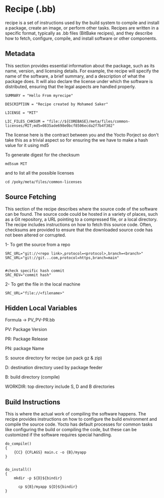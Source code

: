 # Recipe (.bb)

recipe is a set of instructions used by the build system to compile and install a package, create an image, or perform other tasks. 
Recipes are written in a specific format, typically as .bb files (BitBake recipes), and they describe how to fetch, configure, compile, and install software or other components.





## Metadata


This section provides essential information about the package, such as its name, version, and licensing details. 
For example, the recipe will specify the name of the software, a brief summary, and a description of what the package does. 
It will also declare the license under which the software is distributed, ensuring that the legal aspects are handled properly.


```
SUMMARY = "Hello From myrecipe"

DESCRIPTION = "Recipe created by Mohamed Saker"

LICENSE = "MIT"

LIC_FILES_CHKSUM = "file://${COREBASE}/meta/files/common-licenses/MIT;md5=0835ade698e0bcf8506ecda2f7b4f302"

```

The license here is the contract between you and the Yocto Porject so don't take this as a trivial aspect so for ensuring the we have to make a hash value for it using md5

To generate digest for the checksum


```
md5sum MIT
```


and to list all the possible licenses



```
cd /poky/meta/files/common-licenses

```



## Source Fetching

This section of the recipe describes where the source code of the software can be found. 
The source code could be hosted in a variety of places, such as a Git repository, a URL pointing to a compressed file, or a local directory. 
The recipe includes instructions on how to fetch this source code. Often, checksums are provided to ensure that the downloaded source code has not been altered or corrupted.

1- To get the source from a repo

```
SRC_URL="git://<repo link>,protocol=<protocol>,branch=<branch>"
SRC_URL="git://git...com,protocol=https,branch=main"
```




```

#check specific hash commit
SRC_REV="commit hash"

```


2- To get the file in the local machine

```
SRC_URL="file://<filename>"

```


## Hidden Local Variables


Formula -> PV_PV-PR.bb


PV: Package Version

PR: Package Release

PN: package Name

S: source directory for recipe (un pack gz & zip)

D: destination directory used by package feeder

B: build directory (compile)

WORKDIR: top directory include S, D and B directories




## Build Instructions

This is where the actual work of compiling the software happens. The recipe provides instructions on how to configure the build environment and compile the source code. 
Yocto has default processes for common tasks like configuring the build or compiling the code, but these can be customized if the software requires special handling.


```
do_compile()
{
	{CC} {CFLAGS} main.c -o {B}/myapp
}


do_install()
{
    mkdir -p ${D}${bindir}

	  cp ${B}/myapp ${D}${bindir}
}



```


